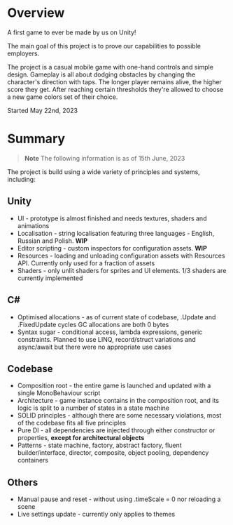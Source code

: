 # Overview
A first game to ever be made by us on Unity!

The main goal of this project is to prove our capabilities to possible employers.

The project is a casual mobile game with one-hand controls and simple design. Gameplay is all about dodging obstacles by changing the character's direction with taps. The longer player remains alive, the higher score they get. After reaching certain thresholds they're allowed to choose a new game colors set of their choice.

Started May 22nd, 2023

# Summary
> **Note**
> The following information is as of 15th June, 2023

The project is build using a wide variety of principles and systems, including:
## Unity
- UI - prototype is almost finished and needs textures, shaders and animations
- Localisation - string localisation featuring three languages - English, Russian and Polish. **WIP**
- Editor scripting - custom inspectors for configuration assets. **WIP**
- Resources - loading and unloading configuration assets with Resources API. Currently only used for a fraction of assets
- Shaders - only unlit shaders for sprites and UI elements. 1/3 shaders are currently implemented
## C#
- Optimised allocations - as of current state of codebase, .Update and .FixedUpdate cycles GC allocations are both 0 bytes
- Syntax sugar - conditional access, lambda expressions, generic constraints. Planned to use LINQ, record/struct variations and async/await but there were no appropriate use cases
## Codebase
- Composition root - the entire game is launched and updated with a single MonoBehaviour script
- Architecture - game instance contains in the composition root, and its logic is split to a number of states in a state machine
- SOLID principles - although there are some necessary violations, most of the codebase fits all five principles
- Pure DI - all dependencies are injected through either constructor or properties, **except for architectural objects**
- Patterns - state machine, factory, abstract factory, fluent builder/interface, director, composite, object pooling, dependency containers
## Others
- Manual pause and reset - without using .timeScale = 0 nor reloading a scene
- Live settings update - currently only applies to themes
